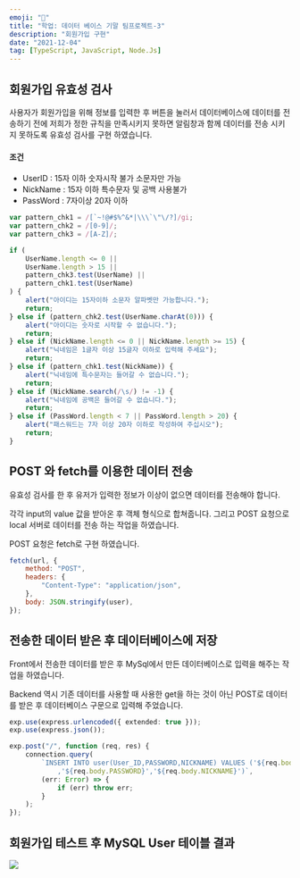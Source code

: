 ```yaml
---
emoji: "🧐"
title: "학업: 데이터 베이스 기말 팀프로젝트-3"
description: "회원가입 구현"
date: "2021-12-04"
tag: [TypeScript, JavaScript, Node.Js]
---
```


## 회원가입 유효성 검사

사용자가 회원가입을 위해 정보를 입력한 후 버튼을 눌러서 데이터베이스에 데이터를 전송하기 전에 저희가 정한 규칙을 만족시키지 못하면
알림창과 함께 데이터를 전송 시키지 못하도록 유효성 검사를 구현 하였습니다.

#### 조건

-   UserID : 15자 이하 숫자시작 불가 소문자만 가능
-   NickName : 15자 이하 특수문자 및 공백 사용불가
-   PassWord : 7자이상 20자 이하

```javascript
var pattern_chk1 = /[`~!@#$%^&*|\\\`\"\/?]/gi;
var pattern_chk2 = /[0-9]/;
var pattern_chk3 = /[A-Z]/;

if (
    UserName.length <= 0 ||
    UserName.length > 15 ||
    pattern_chk3.test(UserName) ||
    pattern_chk1.test(UserName)
) {
    alert("아이디는 15자이하 소문자 알파벳만 가능합니다.");
    return;
} else if (pattern_chk2.test(UserName.charAt(0))) {
    alert("아이디는 숫자로 시작할 수 없습니다.");
    return;
} else if (NickName.length <= 0 || NickName.length >= 15) {
    alert("닉네임은 1글자 이상 15글자 이하로 입력해 주세요");
    return;
} else if (pattern_chk1.test(NickName)) {
    alert("닉네임에 특수문자는 들어갈 수 없습니다.");
    return;
} else if (NickName.search(/\s/) != -1) {
    alert("닉네임에 공백은 들어갈 수 없습니다.");
    return;
} else if (PassWord.length < 7 || PassWord.length > 20) {
    alert("패스워드는 7자 이상 20자 이하로 작성하여 주십시오");
    return;
}
```

## POST 와 fetch를 이용한 데이터 전송

유효성 검사를 한 후 유저가 입력한 정보가 이상이 없으면 데이터를 전송해야 합니다.

각각 input의 value 값을 받아온 후 객체 형식으로 합쳐줍니다. 그리고 POST 요청으로 local 서버로 데이터를 전송 하는 작업을 하였습니다.

POST 요청은 fetch로 구현 하였습니다.

```javascript
fetch(url, {
    method: "POST",
    headers: {
        "Content-Type": "application/json",
    },
    body: JSON.stringify(user),
});
```

## 전송한 데이터 받은 후 데이터베이스에 저장

Front에서 전송한 데이터를 받은 후 MySql에서 만든 데이터베이스로 입력을 해주는 작업을 하였습니다.

Backend 역시 기존 데이터를 사용할 때 사용한 get을 하는 것이 아닌 POST로 데이터를 받은 후 데이터베이스 구문으로 입력해 주었습니다.

```typescript
exp.use(express.urlencoded({ extended: true }));
exp.use(express.json());

exp.post("/", function (req, res) {
    connection.query(
        `INSERT INTO user(User_ID,PASSWORD,NICKNAME) VALUES ('${req.body.User_ID}'
            ,'${req.body.PASSWORD}','${req.body.NICKNAME}')`,
        (err: Error) => {
            if (err) throw err;
        }
    );
});
```

## 회원가입 테스트 후 MySQL User 테이블 결과

<img src="https://user-images.githubusercontent.com/83346490/144743597-e19901c4-b85d-404a-beb4-4b8a02dbadd0.png" class="img middle"/>
